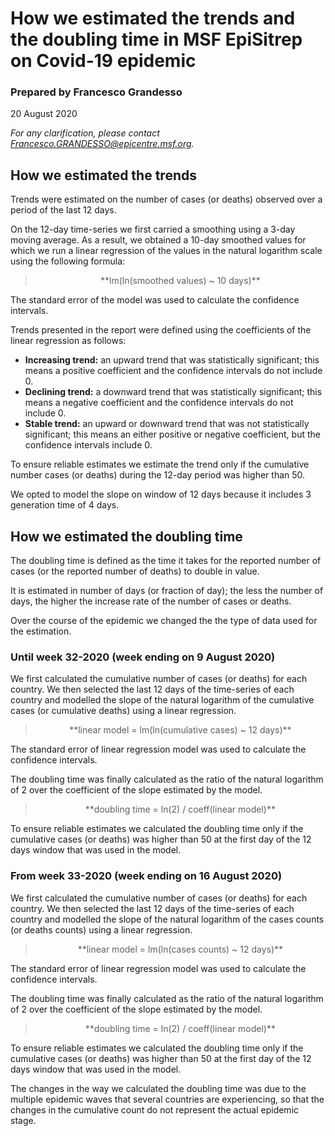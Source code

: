 
# How we estimated the trends and the doubling time in MSF EpiSitrep on Covid-19 epidemic
### Prepared by Francesco Grandesso
20 August 2020

*For any clarification, please contact Francesco.GRANDESSO@epicentre.msf.org.*


## How we estimated the trends

Trends were estimated on the number of cases (or deaths) observed over a period of the last 12 days.

On the 12-day time-series we first carried a smoothing using a 3-day moving average. As a result, we obtained a 10-day smoothed values for which we run a linear regression of the values in the natural logarithm scale using the following formula:

> <center> **lm(ln(smoothed values) ~ 10 days)** </center>

The standard error of the model was used to calculate the confidence intervals.

Trends presented in the report were defined using the coefficients of the linear regression as follows:

- **Increasing trend:** an upward trend that was statistically significant; this means a positive coefficient and the confidence intervals do not include 0.
- **Declining trend:** a downward trend that was statistically significant; this means a negative coefficient and the confidence intervals do not include 0.
- **Stable trend:** an upward or downward trend that was not statistically significant; this means an either positive or negative coefficient, but the confidence intervals include 0.

To ensure reliable estimates we estimate the trend only if the cumulative number cases (or deaths) during the 12-day period was higher than 50.

We opted to model the slope on window of 12 days because it includes 3 generation time of 4 days.


## How we estimated the doubling time

The doubling time is defined as the time it takes for the reported number of cases (or the reported number of deaths) to double in value.

It is estimated in number of days (or fraction of day); the less the number of days, the higher the increase rate of the number of cases or deaths.

Over the course of the epidemic we changed the the type of data used for the estimation.



### Until week 32-2020 (week ending on 9 August 2020)

We first calculated the cumulative number of cases (or deaths) for each country. We then selected the last 12 days of the time-series of each country and modelled the slope of the natural logarithm of the cumulative cases (or cumulative deaths) using a linear regression.


> <center> **linear model = lm(ln(cumulative cases) ~ 12 days)** </center>

The standard error of linear regression model was used to calculate the confidence intervals.

The doubling time was finally calculated as the ratio of the natural logarithm of 2 over the coefficient of the slope estimated by the model.

> <center> **doubling time = ln(2) / coeff(linear model)** </center>

To ensure reliable estimates we calculated the doubling time only if the cumulative cases (or deaths) was higher than 50 at the first day of the 12 days window that was used in the model.



### From week 33-2020 (week ending on 16 August 2020)

We first calculated the cumulative number of cases (or deaths) for each country. We then selected the last 12 days of the time-series of each country and modelled the slope of the natural logarithm of the cases counts (or deaths counts) using a linear regression.


> <center> **linear model = lm(ln(cases counts) ~ 12 days)** </center>

The standard error of linear regression model was used to calculate the confidence intervals.

The doubling time was finally calculated as the ratio of the natural logarithm of 2 over the coefficient of the slope estimated by the model.

> <center> **doubling time = ln(2) / coeff(linear model)** </center>

To ensure reliable estimates we calculated the doubling time only if the cumulative cases (or deaths) was higher than 50 at the first day of the 12 days window that was used in the model.

The changes in the way we calculated the doubling time was due to the multiple epidemic waves that several countries are experiencing, so that the changes in the cumulative count do not represent the actual epidemic stage.
